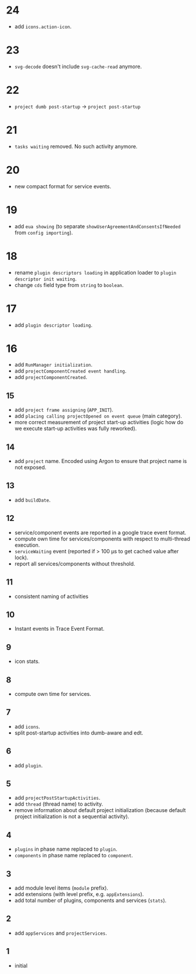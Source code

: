 # 24

* add `icons.action-icon`.

# 23

* `svg-decode` doesn't include `svg-cache-read` anymore.

# 22

* `project dumb post-startup` -> `project post-startup`

# 21

* `tasks waiting` removed. No such activity anymore.

# 20

* new compact format for service events.

# 19

* add `eua showing` (to separate `showUserAgreementAndConsentsIfNeeded` from `config importing`).

# 18

* rename `plugin descriptors loading` in application loader to `plugin descriptor init waiting`.
* change `cds` field type from `string` to `boolean`.

# 17

* add `plugin descriptor loading`.

# 16

* add `RunManager initialization`.
* add `projectComponentCreated event handling`.
* add `projectComponentCreated`.

## 15

* add `project frame assigning` (`APP_INIT`).
* add `placing calling projectOpened on event queue` (main category).
* more correct measurement of project start-up activities (logic how do we execute start-up activities was fully reworked).

## 14

* add `project` name. Encoded using Argon to ensure that project name is not exposed.

## 13

* add `buildDate`.

## 12

* service/component events are reported in a google trace event format.
* compute own time for services/components with respect to multi-thread execution.
* `serviceWaiting` event (reported if > 100 μs to get cached value after lock).
* report all services/components without threshold.

## 11
* consistent naming of activities

## 10
* Instant events in Trace Event Format.

## 9
* icon stats.

## 8
* compute own time for services.

## 7
* add `icons`.
* split post-startup activities into dumb-aware and edt.

## 6
* add `plugin`.

## 5
* add `projectPostStartupActivities`.
* add `thread` (thread name) to activity.
* remove information about default project initialization (because default project initialization is not a sequential activity).

## 4
* `plugins` in phase name replaced to `plugin`.
* `components` in phase name replaced to `component`.

## 3
* add module level items (`module` prefix).
* add extensions (with level prefix, e.g. `appExtensions`).
* add total number of plugins, components and services (`stats`).

## 2
* add `appServices` and `projectServices`.

## 1
* initial